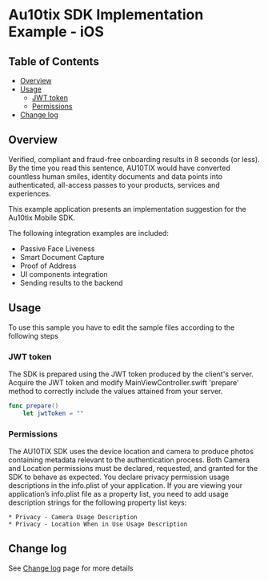 # Au10tix SDK Implementation Example - iOS

## Table of Contents
- [Overview](#overview)
- [Usage](#usage)
    - [JWT token](#jwt-token)
    - [Permissions](#permissions)
- [Change log](#change-log)

## Overview
Verified, compliant and fraud-free onboarding results in 8 seconds (or less). By the time you read this sentence, AU10TIX would have converted countless human smiles, identity documents and data points into authenticated, all-access passes to your products, services and experiences.

This example application presents an implementation suggestion for the Au10tix Mobile SDK.

The following integration examples are included:
- Passive Face Liveness
- Smart Document Capture
- Proof of Address
- UI components integration
- Sending results to the backend

## Usage

To use this sample you have to edit the sample files according to the following steps

### JWT token
The SDK is prepared using the JWT token produced by the client's server.
Acquire the JWT token and modify MainViewController.swift 'prepare' method to correctly include the values attained from your server.
```swift
func prepare()
    let jwtToken = ""
```

### Permissions
The AU10TIX SDK uses the device location and camera to produce photos containing metadata relevant to the authentication process. 
Both Camera and Location permissions must be declared, requested, and granted for the SDK to behave as expected.
You declare privacy permission usage descriptions in the info.plist of your application.
If you are viewing your application’s info.plist file as a property list, you need to add usage description strings for the following property list keys:

    * Privacy - Camera Usage Description
    * Privacy - Location When in Use Usage Description

## Change log
See [Change log](changelog.md) page for more details

